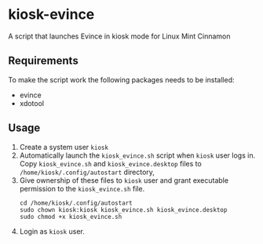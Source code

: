 # kiosk-evince
A script that launches Evince in kiosk mode for Linux Mint Cinnamon

## Requirements
To make the script work the following packages needs to be installed:
* evince
* xdotool

## Usage
1. Create a system user `kiosk`
2. Automatically launch the `kiosk_evince.sh` script when `kiosk` user logs in.  
   Copy `kiosk_evince.sh` and `kiosk_evince.desktop` files to `/home/kiosk/.config/autostart` directory,
3. Give ownership of these files to `kiosk` user and grant executable permission to the `kiosk_evince.sh` file.
   ```
   cd /home/kiosk/.config/autostart
   sudo chown kiosk:kiosk kiosk_evince.sh kiosk_evince.desktop
   sudo chmod +x kiosk_evince.sh
   ```
4. Login as `kiosk` user.
